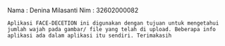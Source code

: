 Nama : Denina Milasanti
Nim  : 32602000082
  
    Aplikasi FACE-DECETION ini digunakan dengan tujuan untuk mengetahui jumlah wajah pada gambar/ file yang telah di upload. Beberapa info aplikasi ada dalam aplikasi itu sendiri. Terimakasih
